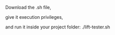 Download the .sh file,

give it execution privileges,

and run it inside your project folder: ./lift-tester.sh

